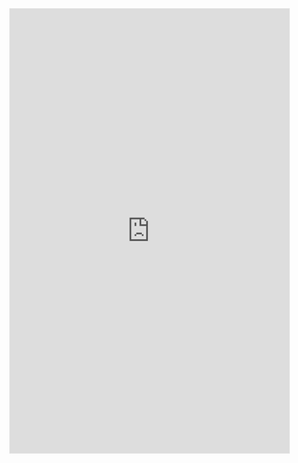 <iframe style="border: 1px solid rgba(0, 0, 0, 0.1);display:flex;" width="100%" height="800px" src="https://www.figma.com/embed?embed_host=share&url=https%3A%2F%2Fwww.figma.com%2Fproto%2FDZoDzaIA6ZhcCWlU0Gr8RC%2FPixel-Wrangle-UI%3Fnode-id%3D80%253A66%26scaling%3Dcontain%26page-id%3D0%253A1%26starting-point-node-id%3D80%253A66%26show-proto-sidebar%3D1" allowfullscreen></iframe>